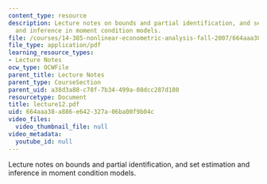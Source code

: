 ```yaml
---
content_type: resource
description: Lecture notes on bounds and partial identification, and set estimation
  and inference in moment condition models.
file: /courses/14-385-nonlinear-econometric-analysis-fall-2007/664aaa38a886e642327a06ba00f9b04c_lecture12.pdf
file_type: application/pdf
learning_resource_types:
- Lecture Notes
ocw_type: OCWFile
parent_title: Lecture Notes
parent_type: CourseSection
parent_uid: a38d3a88-c78f-7b34-499a-08dcc287d180
resourcetype: Document
title: lecture12.pdf
uid: 664aaa38-a886-e642-327a-06ba00f9b04c
video_files:
  video_thumbnail_file: null
video_metadata:
  youtube_id: null
---
```

Lecture notes on bounds and partial identification, and set estimation and inference in moment condition models.


